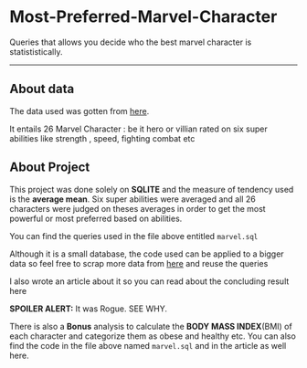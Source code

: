 # Most-Preferred-Marvel-Character
Queries that allows you decide who the best marvel character is statististically.

---
## About data

The data used was gotten from [here](https://gist.github.com/Mentrasto/967148a4b41713977839).

It entails 26 Marvel Character : be it hero or villian rated on six super abilities like strength , speed, fighting combat etc

## About Project

This project was done solely on **SQLITE** and the measure of tendency used is the **average mean**. Six super abilities were averaged and all 26 characters were judged on theses averages in order to get the most powerful or most preferred based on abilities.

You can find the queries used in the file above entitled  `marvel.sql`

Although it is a small database, the code used can be applied to a bigger data so feel free to scrap more data from [here](https://marvel.fandom.com/wiki/Marvel_Database) and reuse the queries

I also wrote an article about it so you can read about the concluding result here

**SPOILER ALERT:** It was Rogue. SEE WHY.

There is also a  **Bonus** analysis to calculate the **BODY MASS INDEX**(BMI) of each character and categorize them as obese and healthy etc. You can also find the code in the file above named `marvel.sql` and in the article as well here.
